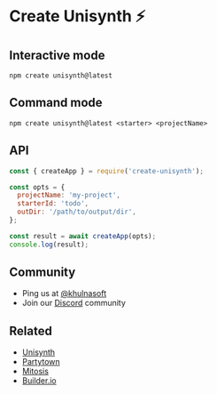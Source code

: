 # Create Unisynth ⚡️

## Interactive mode

```
npm create unisynth@latest
```

## Command mode

```
npm create unisynth@latest <starter> <projectName>
```

## API

```javascript
const { createApp } = require('create-unisynth');

const opts = {
  projectName: 'my-project',
  starterId: 'todo',
  outDir: '/path/to/output/dir',
};

const result = await createApp(opts);
console.log(result);
```

## Community

- Ping us at [@khulnasoft](https://twitter.com/khulnasoft)
- Join our [Discord](https://unisynth.dev/chat) community

## Related

- [Unisynth](https://unisynth.dev/)
- [Partytown](https://partytown.builder.io)
- [Mitosis](https://github.com/BuilderIO/mitosis)
- [Builder.io](https://github.com/BuilderIO/)
